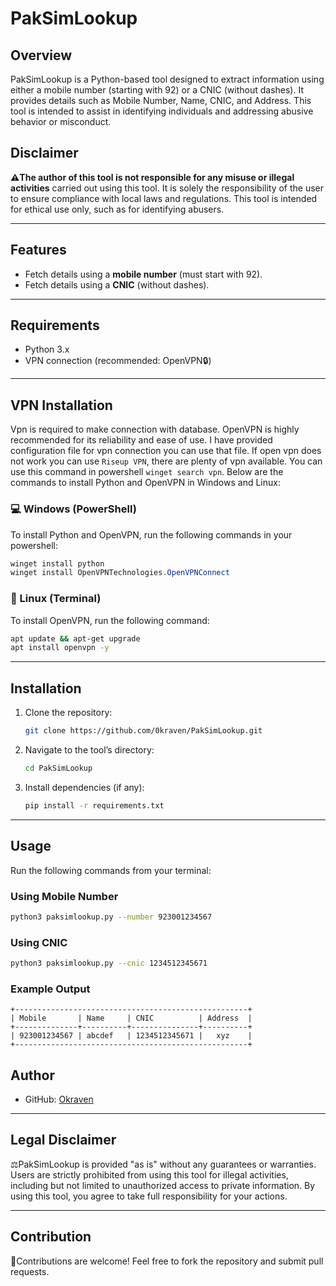 # PakSimLookup

## Overview
PakSimLookup is a Python-based tool designed to extract information using either a mobile number (starting with 92) or a CNIC (without dashes). It provides details such as Mobile Number, Name, CNIC, and Address. This tool is intended to assist in identifying individuals and addressing abusive behavior or misconduct.

## Disclaimer
**⚠️The author of this tool is not responsible for any misuse or illegal activities** carried out using this tool. It is solely the responsibility of the user to ensure compliance with local laws and regulations. This tool is intended for ethical use only, such as for identifying abusers.

---

## Features
-  Fetch details using a **mobile number** (must start with 92).
-  Fetch details using a **CNIC** (without dashes).

---

## Requirements
- Python 3.x
- VPN connection (recommended: OpenVPN🔒)

---

## VPN Installation
Vpn is required to make connection with database. OpenVPN is highly recommended for its reliability and ease of use. I have provided configuration file for vpn connection you can use that file. If open vpn does not work you can use `Riseup VPN`, there are plenty of vpn available. You can use this command in powershell `winget search vpn`. Below are the commands to install Python and OpenVPN in Windows and Linux:

### 💻 Windows (PowerShell)
To install Python and OpenVPN, run the following commands in your powershell:
```powershell
winget install python
winget install OpenVPNTechnologies.OpenVPNConnect
```

### 🐧 Linux (Terminal)
To install OpenVPN, run the following command:
```bash
apt update && apt-get upgrade
apt install openvpn -y
```

---

## Installation
1. Clone the repository:
   ```bash
   git clone https://github.com/0kraven/PakSimLookup.git
   ```
2. Navigate to the tool’s directory:
   ```bash
   cd PakSimLookup
   ```
3. Install dependencies (if any):
   ```bash
   pip install -r requirements.txt
   ```

---

## Usage
Run the following commands from your terminal:

### Using Mobile Number
```bash
python3 paksimlookup.py --number 923001234567
```

### Using CNIC
```bash
python3 paksimlookup.py --cnic 1234512345671
```

### Example Output
```
+----------------------------------------------------+
| Mobile       | Name     | CNIC          | Address  |
+--------------+----------+---------------+----------+
| 923001234567 | abcdef   | 1234512345671 |   xyz    |
+----------------------------------------------------+
```


## Author
- GitHub: [Okraven](https://github.com/0kraven)
---

## Legal Disclaimer
⚖️PakSimLookup is provided "as is" without any guarantees or warranties. Users are strictly prohibited from using this tool for illegal activities, including but not limited to unauthorized access to private information. By using this tool, you agree to take full responsibility for your actions.

---

## Contribution
🌟Contributions are welcome! Feel free to fork the repository and submit pull requests.
